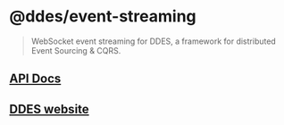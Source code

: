 # @ddes/event-streaming

> WebSocket event streaming for DDES, a framework for distributed Event Sourcing & CQRS.

## [API Docs](https://ddes.io/api)

## [DDES website](https://ddes.io)
